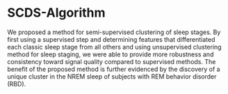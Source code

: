 # SCDS-Algorithm
We proposed a method for semi-supervised clustering of sleep stages. By first using a supervised step and determining features that differentiated each classic sleep stage from all others and using unsupervised clustering method for sleep staging, we were able to provide more robustness and consistency toward signal quality compared to supervised methods. The benefit of the proposed method is further evidenced by the discovery of a unique cluster in the NREM sleep of subjects with REM behavior disorder (RBD).
